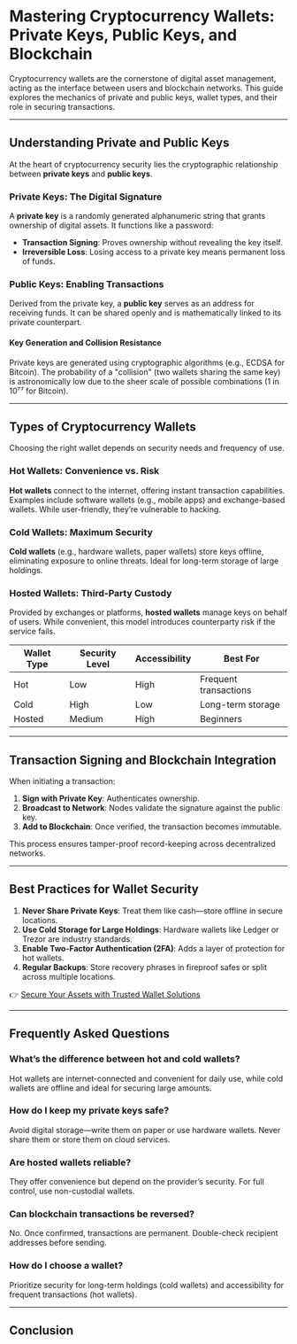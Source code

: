 # Mastering Cryptocurrency Wallets: Private Keys, Public Keys, and Blockchain  

Cryptocurrency wallets are the cornerstone of digital asset management, acting as the interface between users and blockchain networks. This guide explores the mechanics of private and public keys, wallet types, and their role in securing transactions.  

---

## Understanding Private and Public Keys  

At the heart of cryptocurrency security lies the cryptographic relationship between **private keys** and **public keys**.  

### Private Keys: The Digital Signature  
A **private key** is a randomly generated alphanumeric string that grants ownership of digital assets. It functions like a password:  
- **Transaction Signing**: Proves ownership without revealing the key itself.  
- **Irreversible Loss**: Losing access to a private key means permanent loss of funds.  

### Public Keys: Enabling Transactions  
Derived from the private key, a **public key** serves as an address for receiving funds. It can be shared openly and is mathematically linked to its private counterpart.  

#### Key Generation and Collision Resistance  
Private keys are generated using cryptographic algorithms (e.g., ECDSA for Bitcoin). The probability of a "collision" (two wallets sharing the same key) is astronomically low due to the sheer scale of possible combinations (1 in 10⁷⁷ for Bitcoin).  

---

## Types of Cryptocurrency Wallets  

Choosing the right wallet depends on security needs and frequency of use.  

### Hot Wallets: Convenience vs. Risk  
**Hot wallets** connect to the internet, offering instant transaction capabilities. Examples include software wallets (e.g., mobile apps) and exchange-based wallets. While user-friendly, they’re vulnerable to hacking.  

### Cold Wallets: Maximum Security  
**Cold wallets** (e.g., hardware wallets, paper wallets) store keys offline, eliminating exposure to online threats. Ideal for long-term storage of large holdings.  

### Hosted Wallets: Third-Party Custody  
Provided by exchanges or platforms, **hosted wallets** manage keys on behalf of users. While convenient, this model introduces counterparty risk if the service fails.  

| Wallet Type | Security Level | Accessibility | Best For |  
|-------------|----------------|----------------|----------|  
| Hot         | Low            | High           | Frequent transactions |  
| Cold        | High           | Low            | Long-term storage |  
| Hosted      | Medium         | High           | Beginners |  

---

## Transaction Signing and Blockchain Integration  

When initiating a transaction:  
1. **Sign with Private Key**: Authenticates ownership.  
2. **Broadcast to Network**: Nodes validate the signature against the public key.  
3. **Add to Blockchain**: Once verified, the transaction becomes immutable.  

This process ensures tamper-proof record-keeping across decentralized networks.  

---

## Best Practices for Wallet Security  

1. **Never Share Private Keys**: Treat them like cash—store offline in secure locations.  
2. **Use Cold Storage for Large Holdings**: Hardware wallets like Ledger or Trezor are industry standards.  
3. **Enable Two-Factor Authentication (2FA)**: Adds a layer of protection for hot wallets.  
4. **Regular Backups**: Store recovery phrases in fireproof safes or split across multiple locations.  

👉 [Secure Your Assets with Trusted Wallet Solutions](https://bit.ly/okx-bonus)  

---

## Frequently Asked Questions  

### What’s the difference between hot and cold wallets?  
Hot wallets are internet-connected and convenient for daily use, while cold wallets are offline and ideal for securing large amounts.  

### How do I keep my private keys safe?  
Avoid digital storage—write them on paper or use hardware wallets. Never share them or store them on cloud services.  

### Are hosted wallets reliable?  
They offer convenience but depend on the provider’s security. For full control, use non-custodial wallets.  

### Can blockchain transactions be reversed?  
No. Once confirmed, transactions are permanent. Double-check recipient addresses before sending.  

### How do I choose a wallet?  
Prioritize security for long-term holdings (cold wallets) and accessibility for frequent transactions (hot wallets).  

---

## Conclusion  
